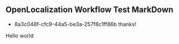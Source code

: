 ## OpenLocalization Workflow Test MarkDown
* 8a3c048f-cfc9-44a5-be3a-257f8c1ff86b 
thanks!

Hello world
